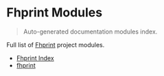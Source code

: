 # Fhprint Modules

> Auto-generated documentation modules index.

Full list of [Fhprint](#fhprint-index) project modules.

- [Fhprint Index](#fhprint-index)
- [fhprint](fhprint/index.md#fhprint)

